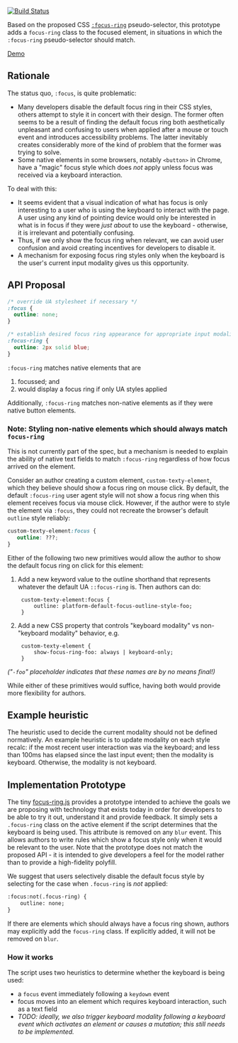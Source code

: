 [![Build Status](https://travis-ci.org/WICG/focus-ring.svg?branch=gh-pages)](https://travis-ci.org/WICG/focus-ring)

Based on the proposed CSS
[`:focus-ring`](https://drafts.csswg.org/selectors-4/#the-focusring-pseudo)
pseudo-selector,
this prototype adds a `focus-ring` class to the focused element,
in situations in which the `:focus-ring` pseudo-selector should match.

[Demo](https://wicg.github.io/focus-ring/demo)

## Rationale

The status quo, `:focus`, is quite problematic:

- Many developers disable the default focus ring in their CSS styles,
  others attempt to style it in concert with their design.
  The former often seems to be a result of finding the default focus ring
  both aesthetically unpleasant and confusing to users
  when applied after a mouse or touch event and introduces accessibility problems.
  The latter inevitably creates considerably more of the kind of problem that the former was trying to solve.
- Some native elements in some browsers,
  notably `<button>` in Chrome,
  have a "magic" focus style which does _not_ apply
  unless focus was received via a keyboard interaction.

To deal with this:
- It seems evident that a visual indication of what has focus
  is only interesting to a user who is using the keyboard
  to interact with the page.
  A user using any kind of pointing device
  would only be interested in what is in focus
  if they were _just about_ to use the keyboard -
  otherwise, it is irrelevant and potentially confusing.
- Thus, if we only show the focus ring when relevant,
  we can avoid user confusion
  and avoid creating incentives for developers to disable it.
- A mechanism for exposing focus ring styles
  only when the keyboard is the user's current input modality
  gives us this opportunity.

## API Proposal

```css
/* override UA stylesheet if necessary */
:focus {
  outline: none;
}

/* establish desired focus ring appearance for appropriate input modalities */
:focus-ring {
  outline: 2px solid blue;
}
```

`:focus-ring` matches native elements that are
1. focussed; and
2. would display a focus ring if only UA styles applied

Additionally, `:focus-ring` matches non-native elements as if they were
native button elements.

### Note: Styling non-native elements which should always match `focus-ring`


This is not currently part of the spec,
but a mechanism is needed to explain the ability of native text fields
to match `:focus-ring` regardless of how focus arrived on the element.

Consider an author creating a custom element, `custom-texty-element`,
which they believe should show a focus ring on mouse click.
By default, the default `:focus-ring` user agent style
will not show a focus ring when this element receives focus via mouse click.
However, if the author were to style the element via `:focus`,
they could not recreate the browser's default `outline` style reliably:

```css
custom-texty-element:focus {
   outline: ???;
}
```

Either of the following two new primitives would allow the author to
show the default focus ring on click for this element:

1. Add a new keyword value to the outline shorthand that represents whatever the default UA `::focus-ring` is. Then authors can do:

        custom-texty-element:focus {
            outline: platform-default-focus-outline-style-foo;
        }

2. Add a new CSS property that controls "keyboard modality" vs non-"keyboard modality" behavior, e.g.

        custom-texty-element {
            show-focus-ring-foo: always | keyboard-only;
        }

_("`-foo`" placeholder indicates that these names are by no means final!)_

While either of these primitives would suffice,
having both would provide more flexibility for authors.

## Example heuristic

The heuristic used to decide the current modality should not be defined
normatively. An example heuristic is to update modality on each style recalc:
if the most recent user interaction was via the keyboard; and less than 100ms
has elapsed since the last input event; then the modality is keyboard. Otherwise,
the modality is not keyboard.

## Implementation Prototype

The tiny
[focus-ring.js](http://wicg.github.io/focus-ring/src/focus-ring.js)
provides a prototype intended to achieve the goals we are proposing
with technology that exists today
in order for developers to be able to try it out, understand it and provide feedback.
It simply sets a `.focus-ring` class on the active element
if the script determines that the keyboard is being used.
This attribute is removed on any `blur` event.
This allows authors to write rules
which show a focus style only when it would be relevant to the user.
Note that the prototype does not match the proposed API -
it is intended to give developers a feel for the model
rather than to provide a high-fidelity polyfill.

We suggest that users
selectively disable the default focus style
by selecting for the case when `.focus-ring` is _not_ applied:


```html
:focus:not(.focus-ring) {
    outline: none;
}
```

If there are elements which should always have a focus ring shown,
authors may explicitly add the `focus-ring` class.
If explicitly added, it will not be removed on `blur`.

### How it works
The script uses two heuristics to determine whether the keyboard is being used:

- a `focus` event immediately following a `keydown` event
- focus moves into an element which requires keyboard interaction,
  such as a text field
- _TODO: ideally, we also trigger keyboard modality
  following a keyboard event which activates an element or causes a mutation;
  this still needs to be implemented._
